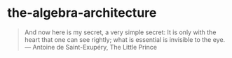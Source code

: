 # the-algebra-architecture
> And now here is my secret, a very simple secret: It is only with the heart that one can see rightly; what is essential is invisible to the eye. ― Antoine de Saint-Exupéry, The Little Prince
